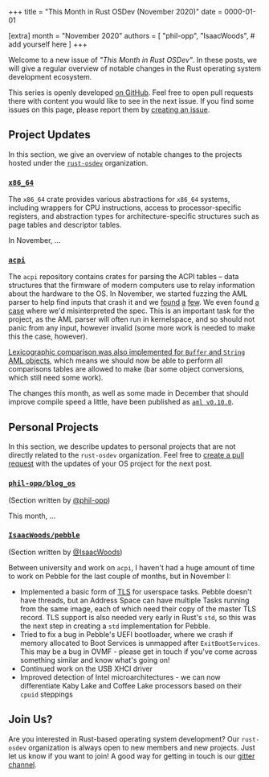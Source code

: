 +++
title = "This Month in Rust OSDev (November 2020)"
date = 0000-01-01

[extra]
month = "November 2020"
authors = [
    "phil-opp",
    "IsaacWoods",
    # add yourself here
]
+++

Welcome to a new issue of _"This Month in Rust OSDev"_. In these posts, we will give a regular overview of notable changes in the Rust operating system development ecosystem.

<!-- more -->

This series is openly developed [on GitHub](https://github.com/rust-osdev/homepage/). Feel free to open pull requests there with content you would like to see in the next issue. If you find some issues on this page, please report them by [creating an issue](https://github.com/rust-osdev/homepage/issues/new).

<!--
    This is a draft for the upcoming "This Month in Rust OSDev (November 2020)" post.
    Feel free to create pull requests against the `next` branch to add your
    content here.
    Please take a look at the past posts on https://rust-osdev.com/ to see the
    general structure of these posts.
-->

## Project Updates

In this section, we give an overview of notable changes to the projects hosted under the [`rust-osdev`] organization.

[`rust-osdev`]: https://github.com/rust-osdev/about

### [`x86_64`](https://github.com/rust-osdev/x86_64)

The `x86_64` crate provides various abstractions for `x86_64` systems, including wrappers for CPU instructions, access to processor-specific registers, and abstraction types for architecture-specific structures such as page tables and descriptor tables.

In November, …

### [`acpi`](https://github.com/rust-osdev/acpi)

The `acpi` repository contains crates for parsing the ACPI tables – data structures that the firmware of modern
computers use to relay information about the hardware to the OS. In November, we started fuzzing the AML parser to
help find inputs that crash it and we [found](https://github.com/rust-osdev/acpi/commit/56472490c9564b6740eb5e416624d73be8841faa)
[a](https://github.com/rust-osdev/acpi/commit/5ab486d1a8a8a8160025b88e369e22dc8d993273) [few](https://github.com/rust-osdev/acpi/commit/747bcfd28d44bbdfd39ad4805bba574ac320daf8).
We even found [a case](https://github.com/rust-osdev/acpi/commit/52b05fd91ebb40e9c5511d568b19cb5f10b33d83) where
we'd misinterpreted the spec. This is an important task for the project, as the AML parser will often run in
kernelspace, and so should not panic from any input, however invalid (some more work is needed to make this the
case, however).

[Lexicographic comparison was also implemented for `Buffer` and `String` AML objects](https://github.com/rust-osdev/acpi/commit/6d2045de3acb9b74347ac6ce9ad01051be7bea82),
which means we should now be able to perform all comparisons tables are allowed to make (bar some object
conversions, which still need some work).

The changes this month, as well as some made in December that should improve compile speed a little, have been
published as [`aml v0.10.0`](https://crates.io/crates/aml).

## Personal Projects

In this section, we describe updates to personal projects that are not directly related to the `rust-osdev` organization. Feel free to [create a pull request](https://github.com/rust-osdev/homepage/pulls) with the updates of your OS project for the next post.

### [`phil-opp/blog_os`](https://github.com/phil-opp/blog_os)

<span class="gray">(Section written by [@phil-opp](https://github.com/phil-opp))</span>

This month, ...

### [`IsaacWoods/pebble`](https://github.com/IsaacWoods/pebble)

<span class="gray">(Section written by [@IsaacWoods](https://github.com/IsaacWoods))</span>

Between university and work on `acpi`, I haven't had a huge amount of time to work on Pebble for the last couple of
months, but in November I:
- Implemented a basic form of [TLS](https://en.wikipedia.org/wiki/Thread-local_storage) for userspace tasks. Pebble
  doesn't have threads, but an Address Space can have multiple Tasks running from the same image, each of which
  need their copy of the master TLS record. TLS support is also needed very early in Rust's `std`, so this was the
  next step in creating a `std` implementation for Pebble.
- Tried to fix a bug in Pebble's UEFI bootloader, where we crash if memory allocated to Boot Services is unmapped
  after `ExitBootServices`. This may be a bug in OVMF - please get in touch if you've come across something
  similar and know what's going on!
- Continued work on the USB XHCI driver
- Improved detection of Intel microarchitectures - we can now differentiate Kaby Lake and Coffee Lake processors
  based on their `cpuid` steppings

## Join Us?

Are you interested in Rust-based operating system development? Our `rust-osdev` organization is always open to new members and new projects. Just let us know if you want to join! A good way for getting in touch is our [gitter channel](https://gitter.im/rust-osdev/Lobby).


<!--
TODO: Update publication date
-->

